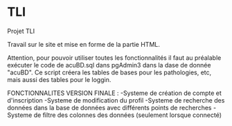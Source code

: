 # TLI
Projet TLI 

Travail sur le site et mise en forme de la partie HTML.

Attention, pour pouvoir utiliser toutes les fonctionnalités il faut au préalable exécuter le code de acuBD.sql dans pgAdmin3 dans la dase de donnée "acuBD".
Ce script créera les tables de bases pour les pathologies, etc, mais aussi des tables pour le loggin.

FONCTIONNALITES VERSION FINALE :
-Systeme de création de compte et d'inscription
-Systeme de modification du profil
-Systeme de recherche des données dans la base de données avec différents points de recherches
-Systeme de filtre des colonnes des données (seulement lorsque connecté)
